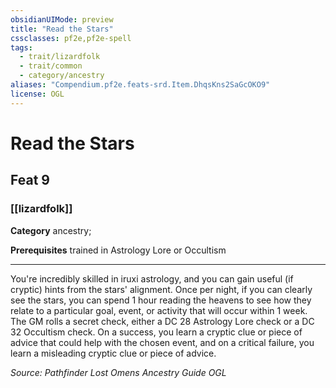 ```yaml
---
obsidianUIMode: preview
title: "Read the Stars"
cssclasses: pf2e,pf2e-spell
tags:
  - trait/lizardfolk
  - trait/common
  - category/ancestry
aliases: "Compendium.pf2e.feats-srd.Item.DhqsKns2SaGcOKO9"
license: OGL
---
```

# Read the Stars
## Feat 9
### [[lizardfolk]]

**Category** ancestry; 



**Prerequisites** trained in Astrology Lore or Occultism
* * *
You're incredibly skilled in iruxi astrology, and you can gain useful (if cryptic) hints from the stars' alignment. Once per night, if you can clearly see the stars, you can spend 1 hour reading the heavens to see how they relate to a particular goal, event, or activity that will occur within 1 week. The GM rolls a secret check, either a DC 28 Astrology Lore check or a DC 32 Occultism check. On a success, you learn a cryptic clue or piece of advice that could help with the chosen event, and on a critical failure, you learn a misleading cryptic clue or piece of advice.

*Source: Pathfinder Lost Omens Ancestry Guide*
*OGL*